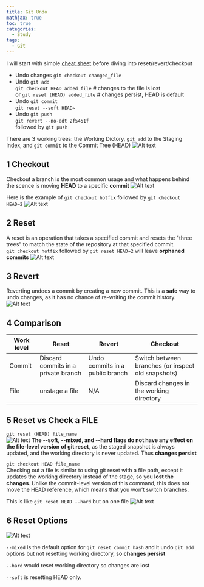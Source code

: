 ```yaml
---
title: Git Undo
mathjax: true
toc: true
categories:
  - Study
tags:
  - Git
---
```


I will start with simple [cheat sheet]([2f5451f](https://www.nobledesktop.com/learn/git/undo-changes)) before diving into reset/revert/checkout

- Undo changes
  `git checkout changed_file`
- Undo `git add`  
  `git checkout HEAD added_file`  # changes to the file is lost  
or `git reset (HEAD) added_file`    # changes persist, HEAD is default
- Undo `git commit`  
  `git reset --soft HEAD~`
- Undo `git push`  
  `git revert --no-edt 2f5451f`  
  followed by `git push`

There are 3 working trees: the Working Dictory, `git add` to the Staging Index, and `git commit` to the Commit Tree (HEAD)
![Alt text](/code23/assets/images/2024/24-09-10-Git-undo_files/three-trees.png)

## 1 Checkout
Checkout a branch is the most common usage and what happens behind the scence is moving **HEAD** to a specific **commit**
![Alt text](/code23/assets/images/2024/24-09-10-Git-undo_files/checkout.png)

Here is the example of `git checkout hotfix` followed by `git checkout HEAD~2`
![Alt text](/code23/assets/images/2024/24-09-10-Git-undo_files/checkout-head.png)  
## 2 Reset
A reset is an operation that takes a specified commit and resets the "three trees" to match the state of the repository at that specified commit.  
`git checkout hotfix` followed by `git reset HEAD~2` will leave **orphaned commits**
![Alt text](/code23/assets/images/2024/24-09-10-Git-undo_files/reset-head.png)

## 3 Revert
Reverting undoes a commit by creating a new commit. This is a **safe** way to undo changes, as it has no chance of re-writing the commit history. 
![Alt text](/code23/assets/images/2024/24-09-10-Git-undo_files/revert-head.png)
## 4 Comparison

|Work level |Reset | Revert | Checkout|  
|---|--|---|---|
|Commit|Discard commits in a private branch|Undo commits in a public branch|Switch between branches (or inspect old snapshots)|
|File|unstage a file|N/A|Discard changes in the working directory|

## 5 Reset vs Check a FILE
`git reset (HEAD) file_name`  
![Alt text](/code23/assets/images/2024/24-09-10-Git-undo_files/reset-file.png)
**The --soft, --mixed, and --hard flags do not have any effect on the file-level version of git reset**, as the staged snapshot is always updated, and the working directory is never updated. Thus **changes persist**

`git checkout HEAD file_name`  
Checking out a file is similar to using git reset with a file path, except it updates the working directory instead of the stage, so you **lost the changes**. Unlike the commit-level version of this command, this does not move the HEAD reference, which means that you won’t switch branches.

This is like `git reset HEAD --hard` but on one file
![Alt text](/code23/assets/images/2024/24-09-10-Git-undo_files/checkout-file.png)

## 6 Reset Options
![Alt text](/code23/assets/images/2024/24-09-10-Git-undo_files/reset-options.png)

`--mixed` is the default option for `git reset commit_hash` and it undo `git add` options but not resetting working directory, so **changes persist**

`--hard` would reset working directory so changes are lost

`--soft` is resetting HEAD only. 